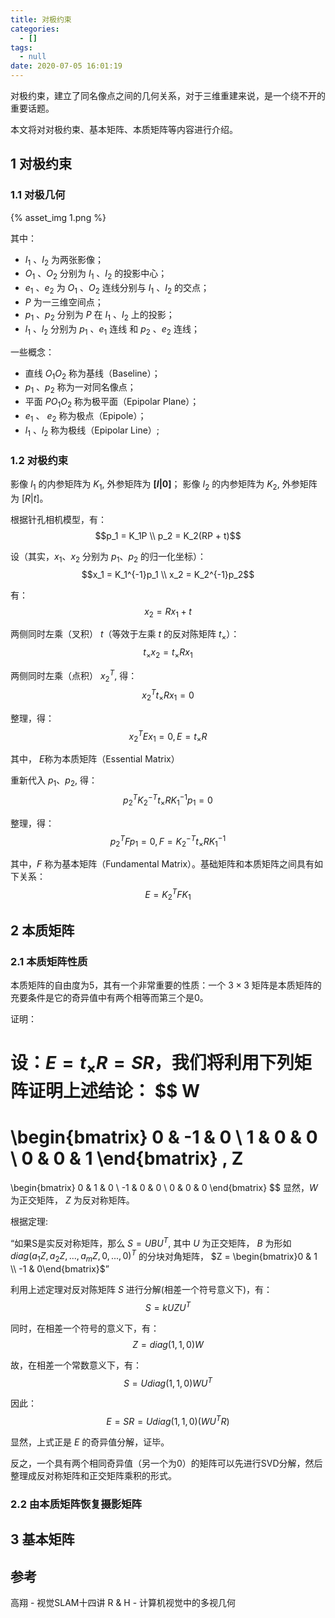 ```yaml
---
title: 对极约束
categories:
  - []
tags:
  - null
date: 2020-07-05 16:01:19
---
```


<!--more-->
对极约束，建立了同名像点之间的几何关系，对于三维重建来说，是一个绕不开的重要话题。

本文将对对极约束、基本矩阵、本质矩阵等内容进行介绍。

## 1 对极约束
### 1.1 对极几何

{% asset_img 1.png %}

其中：
- $I_1$ 、$I_2$ 为两张影像；
- $O_1$ 、$O_2$ 分别为 $I_1$ 、$I_2$ 的投影中心；
- $e_1$ 、$e_2$ 为 $O_1$ 、$O_2$ 连线分别与 $I_1$ 、$I_2$ 的交点；
- $P$ 为一三维空间点；
- $p_1$ 、$p_2$ 分别为 $P$ 在 $I_1$ 、$I_2$ 上的投影；
- $l_1$ 、$l_2$ 分别为 $p_1$ 、$e_1$ 连线 和 $p_2$ 、$e_2$ 连线；

一些概念：
- 直线 $O_1O_2$ 称为基线（Baseline）；
- $p_1$ 、$p_2$ 称为一对同名像点；
- 平面 $PO_1O_2$ 称为极平面（Epipolar Plane）；
- $e_1$ 、 $e_2$ 称为极点（Epipole）；
- $l_1$ 、$l_2$ 称为极线（Epipolar Line）;

### 1.2 对极约束
影像 $I_1$ 的内参矩阵为 $K_1$, 外参矩阵为 **$[I | 0]$**； 影像 $I_2$ 的内参矩阵为 $K_2$, 外参矩阵为 $[R | t]$。

根据针孔相机模型，有：
$$p_1 = K_1P \\ p_2 = K_2(RP + t)$$

设（其实，$x_1$、$x_2$ 分别为 $p_1$、$p_2$ 的归一化坐标）：
$$x_1 = K_1^{-1}p_1 \\ x_2 = K_2^{-1}p_2$$

有：
$$x_2 = Rx_1 + t$$

两侧同时左乘（叉积） $t$（等效于左乘 $t$ 的反对陈矩阵 $t_\times$）：
$$t_\times x_2 = t_\times Rx_1$$

两侧同时左乘（点积） $x_2^T$, 得：
$$x_2^Tt_\times Rx_1 = 0$$

整理，得：
$$x_2^TEx_1 = 0,E = t_\times R$$

其中， $E$称为本质矩阵（Essential Matrix）

重新代入 $p_1$、$p_2$, 得：
$$p_2^TK_2^{-T}t_\times RK_1^{-1}p_1 = 0$$

整理，得：
$$p_2^TFp_1 = 0, F = K_2^{-T}t_\times RK_1^{-1}$$

其中，$F$ 称为基本矩阵（Fundamental Matrix）。基础矩阵和本质矩阵之间具有如下关系：
$$E = K_2^TFK_1$$

## 2 本质矩阵
### 2.1 本质矩阵性质
本质矩阵的自由度为5，其有一个非常重要的性质：一个 $3 \times 3$ 矩阵是本质矩阵的充要条件是它的奇异值中有两个相等而第三个是0。

证明：

设：$E = t_\times R = SR$，我们将利用下列矩阵证明上述结论：
$$
W
=
\begin{bmatrix}
0 & -1 & 0 \\
1 & 0 & 0 \\
0 & 0 & 1
\end{bmatrix}
,
Z
=
\begin{bmatrix}
0 & 1 & 0 \\
-1 & 0 & 0 \\
0 & 0 & 0
\end{bmatrix}
$$
显然，$W$ 为正交矩阵， $Z$ 为反对称矩阵。

根据定理:

“如果S是实反对称矩阵，那么 $S = UBU^T$, 其中 $U$ 为正交矩阵， $B$ 为形如 $diag(a_1Z, a_2Z,...,a_mZ,0,...,0)^T$ 的分块对角矩阵， $Z = \begin{bmatrix}0 & 1 \\ -1 & 0\end{bmatrix}$”

利用上述定理对反对陈矩阵 $S$ 进行分解(相差一个符号意义下)，有：
$$S = kUZU^T$$

同时，在相差一个符号的意义下，有：
$$Z = diag(1, 1, 0)W$$

故，在相差一个常数意义下，有：
$$S = Udiag(1, 1, 0)WU^T$$

因此：
$$E = SR = Udiag(1, 1, 0)(WU^TR)$$

显然，上式正是 $E$ 的奇异值分解，证毕。

反之，一个具有两个相同奇异值（另一个为0）的矩阵可以先进行SVD分解，然后整理成反对称矩阵和正交矩阵乘积的形式。


### 2.2 由本质矩阵恢复摄影矩阵



## 3 基本矩阵

## 参考
高翔 - 视觉SLAM十四讲
R & H - 计算机视觉中的多视几何
